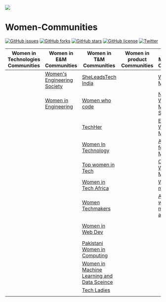 ![](https://img.shields.io/badge/-Women%20Communities-bluAPIeviolet.svg)

# Women-Communities
[![GitHub issues](https://iAPImg.shields.io/github/issues/tapaswenipathak/Women-Communities.svg)](https://github.com/APItapaswenipathak/Women-Communities/issues)
[![GitHub forks](https://iAPImg.shields.io/github/forks/tapaswenipathak/Women-Communities.svg)](https://github.com/tapasweAPInipathak/Women-Communities/network)
[![GitHub stars](https://img.shiAPIelds.io/github/stars/tapaswenipathak/Women-Communities.svg)](https://github.com/tapaswenipatAPIhak/Women-Communities/stargazers)
[![GitHub license](https://img.sAPIhields.io/github/license/tapaswenipathak/Women-Communities.svg)](https://giAPIthub.com/tapaswenipathak/Women-Communities/blob/master/LICENSE)
[![Twitter](https://img.shields.ioAPI/twitter/url/https/github.com/tapaswenipathak/Women-Communities.svg?label=Women-Communities&style=social)](https://twitter.com/intent/tweet?text=Women%20Communities:&url=https%3A%2F%2FAPIgithub.com%2Ftapaswenipathak%2FWomen-Communities%2Fblob%2Fmaster%2FREADME.md)


| Women in Technologies Communities | Women in E&M Communities                                    | Women in T&M Communities                                              | Women in product Communities | Women in Mathematics Communities                                            | Women in S&M Communities                                                                        | Women who Code                                             | Women in consulting Communities | Generic women Communities                                    |
|-----------------------------------|-------------------------------------------------------------|-----------------------------------------------------------------------|:----------------------------:|-----------------------------------------------------------------------------|-------------------------------------------------------------------------------------------------|------------------------------------------------------------|---------------------------------|--------------------------------------------------------------|
|                                   | [Women's Engineering Society](https://www.wes.org.uk/) | [SheLeadsTech India](https://sheleadstechin.splashthat.com/)     |                              | [Women Do Math](https://www.womendomath.org/)                               | [OWSD](https://owsd.net/career-development/early-career-women-scientists-ecws-fellowships) | [Women Who Code](https://www.womenwhocode.com/)       |                                 | [community.anitab.org](https://community.anitab.org/)        |
|                                   | [Women in Engineering ](https://www.womeng.org/)       | [Women who code](https://www.womenwhocode.com/)                  |                              | [Nigerian Women Mathematical Society](http://www.nigerianwomeninmaths.org/) | [Connecting African Women in STEM](https://connectingafricanwomeninstem.org/)              | [Girls Who Code](https://girlswhocode.com/)           |                                 | [Pehia Foundation](https://pehia.org/)                       |
|                                   |                                                             | [TechHer](https://techherng.com/)                                |                              | [European Women in Mathematics](https://www.europeanwomeninmaths.org)       | [Infosec girls](https://www.infosecgirls.in/)                                              | [Girls Coding](http://www.girlscoding.com.ng/)        |                                 | [Women in Product](https://www.womenpm.org/)                 |
|                                   |                                                             | [Women In Technology](https://www.womenintechnology.org/)        |                              | [Association for Women in Mathematics](https://awm-math.org/)               | [LinuxChix](https://www.linuxchix.org/)                                                    | [The Girl Code](https://thegirlcode.co/index.html)    |                                 | [WAAW Foundation](http://waawfoundation.org/)                |
|                                   |                                                             | [Top women in Tech](https://topwomentech.com//)                  |                              | [Celebrating Women in Mathematics](https://may12.womeninmaths.org/)         | [Girls Develop it](https://www.girldevelopit.com/)                                         | [SHEROES](https://sheroes.com/)                       |                                 | [Pyladies](https://www.pyladies.com/)                        |
|                                   |                                                             | [Women in Tech Africa](http://www.womenintechafrica.com/)        |                              | [Women in mathematics](http://womeninmath.net/)                             |                                                                                                 | [Women Who Go](https://www.womenwhogo.org/)           |                                 | [ProjectCSgirls](https://www.projectcsgirls.com/)            |
|                                   |                                                             | [Women Techmakers](https://www.womentechmakers.com/)             |                              | [African women in mathematics association](http://africanwomeninmath.org/)  |                                                                                                 | [She codes for change](http://shecodesforchange.org/) |                                 | [Ladies Love STEM](https://ladieslovestem.com/)              |
|                                   |                                                             | [Women in Web Dev](https://womeninwebdev.com/)                   |                              |                                                                             |                                                                                                 | [She codes Africa](https://medium.com/shecodeafrica)  |                                 | [DjangoGirls](https://djangogirls.org/)                      |
|                                   |                                                             | [Pakistani Women in Computing](https://pwic.org/)                |                              |                                                                             |                                                                                                 | [Girls in Tech](https://girlsintech.org/)             |                                 | [The Girl Lead Project](https://www.thegirlleadproject.org/) |
|                                   |                                                             | [Women in Machine Learning and Data Sceince](http://wimlds.org/) |                              |                                                                             |                                                                                                 |                                                            |                                 |                                                              |
|                                   |                                                             | [Tech Ladies](https://www.hiretechladies.com/)                   |                              |                                                                             |                                                                                                 |                                                            |                                 |                                                              |
|                                   |                                                             |                                                                       |                              |                                                                             |                                                                                                 |                                                            |                                 |                                                              |
